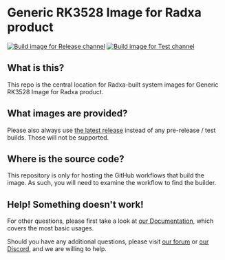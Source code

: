 # Generic RK3528 Image for Radxa product
[![Build image for Release channel](https://github.com/radxa-build/radxa-rk3528/actions/workflows/build.yaml/badge.svg)](https://github.com/radxa-build/radxa-rk3528/actions/workflows/build.yaml) [![Build image for Test channel](https://github.com/radxa-build/radxa-rk3528/actions/workflows/test.yaml/badge.svg)](https://github.com/radxa-build/radxa-rk3528/actions/workflows/test.yaml)

## What is this?

This repo is the central location for Radxa-built system images for Generic RK3528 Image for Radxa product.

## What images are provided?

Please also always use [the latest release](https://github.com/radxa-build/radxa-rk3528/releases/latest) instead of any pre-release / test builds. Those will not be supported.

## Where is the source code?

This repository is only for hosting the GitHub workflows that build the image. As such, you will need to examine the workflow to find the builder.

## Help! Something doesn't work!

For other questions, please first take a look at [our Documentation](https://docs.radxa.com), which covers the most basic usages.

Should you have any additional questions, please visit [our forum](https://forum.radxa.com/) or [our Discord](https://rock.sh/go), and we are willing to help.
